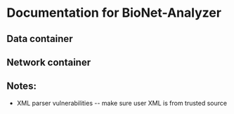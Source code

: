 # Documentation for BioNet-Analyzer

## Data container


## Network container





## Notes:
- XML parser vulnerabilities -- make sure user XML is from trusted source
